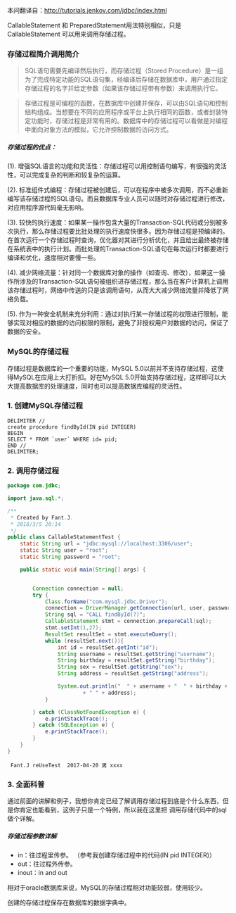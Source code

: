 本问翻译自：http://tutorials.jenkov.com/jdbc/index.html

CallableStatement 和 PreparedStatement用法特别相似，只是CallableStatement 可以用来调用存储过程。

###   存储过程简介调用简介
>SQL语句需要先编译然后执行，而存储过程（Stored Procedure）是一组为了完成特定功能的SQL语句集，经编译后存储在数据库中，用户通过指定存储过程的名字并给定参数（如果该存储过程带有参数）来调用执行它。

>存储过程是可编程的函数，在数据库中创建并保存，可以由SQL语句和控制结构组成。当想要在不同的应用程序或平台上执行相同的函数，或者封装特定功能时，存储过程是非常有用的。数据库中的存储过程可以看做是对编程中面向对象方法的模拟，它允许控制数据的访问方式。

#####    存储过程的优点：

(1). 增强SQL语言的功能和灵活性：存储过程可以用控制语句编写，有很强的灵活性，可以完成复杂的判断和较复杂的运算。

(2). 标准组件式编程：存储过程被创建后，可以在程序中被多次调用，而不必重新编写该存储过程的SQL语句。而且数据库专业人员可以随时对存储过程进行修改，对应用程序源代码毫无影响。

(3). 较快的执行速度：如果某一操作包含大量的Transaction-SQL代码或分别被多次执行，那么存储过程要比批处理的执行速度快很多。因为存储过程是预编译的。在首次运行一个存储过程时查询，优化器对其进行分析优化，并且给出最终被存储在系统表中的执行计划。而批处理的Transaction-SQL语句在每次运行时都要进行编译和优化，速度相对要慢一些。

(4). 减少网络流量：针对同一个数据库对象的操作（如查询、修改），如果这一操作所涉及的Transaction-SQL语句被组织进存储过程，那么当在客户计算机上调用该存储过程时，网络中传送的只是该调用语句，从而大大减少网络流量并降低了网络负载。

(5). 作为一种安全机制来充分利用：通过对执行某一存储过程的权限进行限制，能够实现对相应的数据的访问权限的限制，避免了非授权用户对数据的访问，保证了数据的安全。

###   MySQL的存储过程
存储过程是数据库的一个重要的功能，MySQL 5.0以前并不支持存储过程，这使得MySQL在应用上大打折扣。好在MySQL 5.0开始支持存储过程，这样即可以大大提高数据库的处理速度，同时也可以提高数据库编程的灵活性。

###   1. 创建MySQL存储过程
```
DELIMITER //
create procedure findById(IN pid INTEGER)
BEGIN
SELECT * FROM `user` WHERE id= pid;
END //
DELIMITER;
```
###   2. 调用存储过程
```java
package com.jdbc;

import java.sql.*;

/**
 * Created by Fant.J.
 * 2018/3/5 20:14
 */
public class CallableStatementTest {
    static String url = "jdbc:mysql://localhost:3306/user";
    static String user = "root";
    static String password = "root";

    public static void main(String[] args) {


        Connection connection = null;
        try {
            Class.forName("com.mysql.jdbc.Driver");
            connection = DriverManager.getConnection(url, user, password);
            String sql = "CALL findById(?)";
            CallableStatement stmt = connection.prepareCall(sql);
            stmt.setInt(1,27);
            ResultSet resultSet = stmt.executeQuery();
            while (resultSet.next()){
                int id = resultSet.getInt("id");
                String username = resultSet.getString("username");
                String birthday = resultSet.getString("birthday");
                String sex = resultSet.getString("sex");
                String address = resultSet.getString("address");

                System.out.println("  " + username + "  " + birthday + " " + sex
                        + " " + address);
            }

        } catch (ClassNotFoundException e) {
            e.printStackTrace();
        } catch (SQLException e) {
            e.printStackTrace();
        }
    }
}

```

```
 Fant.J reUseTest  2017-04-20 男 xxxx
```

###   3. 全面科普
通过前面的讲解和例子，我想你肯定已经了解调用存储过程到底是个什么东西，但是你肯定也能看到，这例子只是一个特例，所以我在这里把 调用存储代码中的sql做个详解。

#####    存储过程参数详解
* in：往过程里传参。    （参考我创建存储过程中的代码(IN pid INTEGER)）
* out：往过程外传参。
* inout：in and out

相对于oracle数据库来说，MySQL的存储过程相对功能较弱，使用较少。

创建的存储过程保存在数据库的数据字典中。
